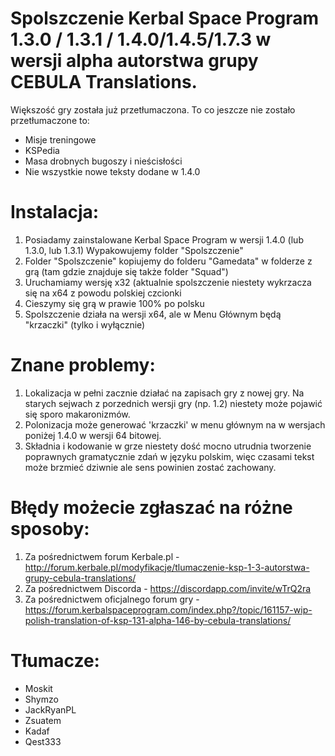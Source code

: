 # Spolszczenie Kerbal Space Program 1.3.0 / 1.3.1 / 1.4.0/1.4.5/1.7.3 w wersji alpha autorstwa grupy CEBULA Translations.

Większość gry została już przetłumaczona. To co jeszcze nie zostało przetłumaczone to:

* Misje treningowe
* KSPedia
* Masa drobnych bugoszy i nieścisłości
* Nie wszystkie nowe teksty dodane w 1.4.0

# Instalacja:

1. Posiadamy zainstalowane Kerbal Space Program w wersji 1.4.0 (lub 1.3.0, lub 1.3.1)
Wypakowujemy folder "Spolszczenie"
2. Folder "Spolszczenie" kopiujemy do folderu "Gamedata" w folderze z grą (tam gdzie znajduje się także folder "Squad")
3. Uruchamiamy wersję x32 (aktualnie spolszczenie niestety wykrzacza się na x64 z powodu polskiej czcionki
4. Cieszymy się grą w prawie 100% po polsku
5. Spolszczenie działa na wersji x64, ale w Menu Głównym będą "krzaczki" (tylko i wyłącznie)

# Znane problemy:

1. Lokalizacja w pełni zacznie działać na zapisach gry z nowej gry. Na starych sejwach z porzednich wersji gry (np. 1.2) niestety może pojawić się sporo makaronizmów.
2. Polonizacja może generować 'krzaczki' w menu głównym na w wersjach poniżej 1.4.0 w wersji 64 bitowej.
3. Składnia i kodowanie w grze niestety dość mocno utrudnia tworzenie poprawnych gramatycznie zdań w języku polskim, więc czasami tekst może brzmieć dziwnie ale sens powinien zostać zachowany.

# Błędy możecie zgłaszać na różne sposoby:

1. Za pośrednictwem forum Kerbale.pl - http://forum.kerbale.pl/modyfikacje/tlumaczenie-ksp-1-3-autorstwa-grupy-cebula-translations/
2. Za pośrednictwem Discorda - https://discordapp.com/invite/wTrQ2ra
3. Za pośrednictwem oficjalnego forum gry - https://forum.kerbalspaceprogram.com/index.php?/topic/161157-wip-polish-translation-of-ksp-131-alpha-146-by-cebula-translations/

# Tłumacze:

* Moskit
* Shymzo
* JackRyanPL
* Zsuatem
* Kadaf
* Qest333
